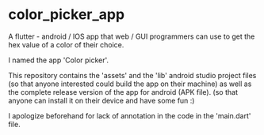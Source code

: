 # color_picker_app
A flutter -  android / IOS app that web / GUI programmers can use to get the hex value of a color of their choice.

I named the app 'Color picker'.

This repository contains the 'assets' and the 'lib' android studio project files (so that anyone interested could build the app on their machine)
as well as the complete release version of the app for android (APK file). (so that anyone can install it on their device and have some fun :)

I apologize beforehand for lack of annotation in the code in the 'main.dart' file.
